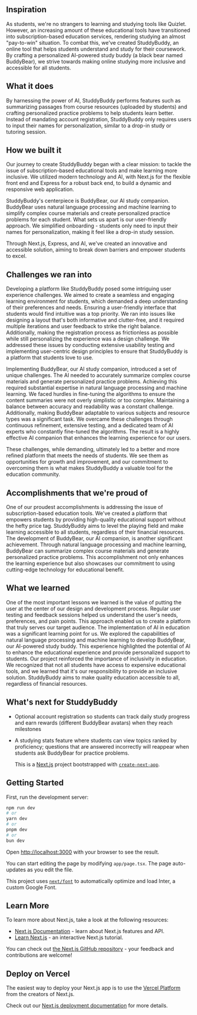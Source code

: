 ## Inspiration
As students, we're no strangers to learning and studying tools like Quizlet. However, an increasing amount of these educational tools have transitioned into subscription-based education services, rendering studying an almost "pay-to-win" situation. To combat this, we've created StuddyBuddy, an online tool that helps students understand and study for their coursework. By crafting a personalized AI-powered study buddy (a black bear named BuddyBear), we strive towards making online studying more inclusive and accessible for all students. 

## What it does
By harnessing the power of AI, StuddyBuddy performs features such as summarizing passages from course resources (uploaded by students) and crafting personalized practice problems to help students learn better. Instead of mandating account registration, StuddyBuddy only requires users to input their names for personalization, similar to a drop-in study or tutoring session. 

## How we built it
Our journey to create StuddyBuddy began with a clear mission: to tackle the issue of subscription-based educational tools and make learning more inclusive. We utilized modern technology and AI, with Next.js for the flexible front end and Express for a robust back end, to build a dynamic and responsive web application.

StuddyBuddy's centerpiece is BuddyBear, our AI study companion. BuddyBear uses natural language processing and machine learning to simplify complex course materials and create personalized practice problems for each student. What sets us apart is our user-friendly approach. We simplified onboarding - students only need to input their names for personalization, making it feel like a drop-in study session.

Through Next.js, Express, and AI, we've created an innovative and accessible solution, aiming to break down barriers and empower students to excel.

## Challenges we ran into
Developing a platform like StuddyBuddy posed some intriguing user experience challenges. We aimed to create a seamless and engaging learning environment for students, which demanded a deep understanding of their preferences and needs. Ensuring a user-friendly interface that students would find intuitive was a top priority. We ran into issues like designing a layout that's both informative and clutter-free, and it required multiple iterations and user feedback to strike the right balance. Additionally, making the registration process as frictionless as possible while still personalizing the experience was a design challenge. We addressed these issues by conducting extensive usability testing and implementing user-centric design principles to ensure that StuddyBuddy is a platform that students love to use.

Implementing BuddyBear, our AI study companion, introduced a set of unique challenges. The AI needed to accurately summarize complex course materials and generate personalized practice problems. Achieving this required substantial expertise in natural language processing and machine learning. We faced hurdles in fine-tuning the algorithms to ensure the content summaries were not overly simplistic or too complex. Maintaining a balance between accuracy and readability was a constant challenge. Additionally, making BuddyBear adaptable to various subjects and resource types was a significant task. We overcame these challenges through continuous refinement, extensive testing, and a dedicated team of AI experts who constantly fine-tuned the algorithms. The result is a highly effective AI companion that enhances the learning experience for our users.

These challenges, while demanding, ultimately led to a better and more refined platform that meets the needs of students. We see them as opportunities for growth and improvement, and our commitment to overcoming them is what makes StuddyBuddy a valuable tool for the education community.

## Accomplishments that we're proud of
One of our proudest accomplishments is addressing the issue of subscription-based education tools. We've created a platform that empowers students by providing high-quality educational support without the hefty price tag. StuddyBuddy aims to level the playing field and make learning accessible to all students, regardless of their financial resources. The development of BuddyBear, our AI companion, is another significant achievement. Through natural language processing and machine learning, BuddyBear can summarize complex course materials and generate personalized practice problems. This accomplishment not only enhances the learning experience but also showcases our commitment to using cutting-edge technology for educational benefit.

## What we learned
One of the most important lessons we learned is the value of putting the user at the center of our design and development process. Regular user testing and feedback sessions helped us understand the user's needs, preferences, and pain points. This approach enabled us to create a platform that truly serves our target audience. The implementation of AI in education was a significant learning point for us. We explored the capabilities of natural language processing and machine learning to develop BuddyBear, our AI-powered study buddy. This experience highlighted the potential of AI to enhance the educational experience and provide personalized support to students. Our project reinforced the importance of inclusivity in education. We recognized that not all students have access to expensive educational tools, and we learned that it's our responsibility to provide an inclusive solution. StuddyBuddy aims to make quality education accessible to all, regardless of financial resources.

## What's next for StuddyBuddy 
- Optional account registration so students can track daily study progress and earn rewards (different BuddyBear avatars) when they reach milestones
- A studying stats feature where students can view topics ranked by proficiency; questions that are answered incorrectly will reappear when students ask BuddyBear for practice problems.



  This is a [Next.js](https://nextjs.org/) project bootstrapped with [`create-next-app`](https://github.com/vercel/next.js/tree/canary/packages/create-next-app).

## Getting Started

First, run the development server:

```bash
npm run dev
# or
yarn dev
# or
pnpm dev
# or
bun dev
```

Open [http://localhost:3000](http://localhost:3000) with your browser to see the result.

You can start editing the page by modifying `app/page.tsx`. The page auto-updates as you edit the file.

This project uses [`next/font`](https://nextjs.org/docs/basic-features/font-optimization) to automatically optimize and load Inter, a custom Google Font.

## Learn More

To learn more about Next.js, take a look at the following resources:

- [Next.js Documentation](https://nextjs.org/docs) - learn about Next.js features and API.
- [Learn Next.js](https://nextjs.org/learn) - an interactive Next.js tutorial.

You can check out [the Next.js GitHub repository](https://github.com/vercel/next.js/) - your feedback and contributions are welcome!

## Deploy on Vercel

The easiest way to deploy your Next.js app is to use the [Vercel Platform](https://vercel.com/new?utm_medium=default-template&filter=next.js&utm_source=create-next-app&utm_campaign=create-next-app-readme) from the creators of Next.js.

Check out our [Next.js deployment documentation](https://nextjs.org/docs/deployment) for more details.
